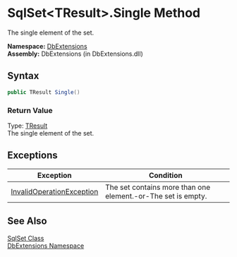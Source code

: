 SqlSet&lt;TResult>.Single Method
================================
The single element of the set.

**Namespace:** [DbExtensions][1]  
**Assembly:** DbExtensions (in DbExtensions.dll)

Syntax
------

```csharp
public TResult Single()
```

### Return Value
Type: [TResult][2]  
The single element of the set.

Exceptions
----------

Exception                      | Condition                                                    
------------------------------ | ------------------------------------------------------------ 
[InvalidOperationException][3] | The set contains more than one element.-or-The set is empty. 


See Also
--------
[SqlSet<TResult> Class][2]  
[DbExtensions Namespace][1]  

[1]: ../README.md
[2]: README.md
[3]: http://msdn.microsoft.com/en-us/library/2asft85a